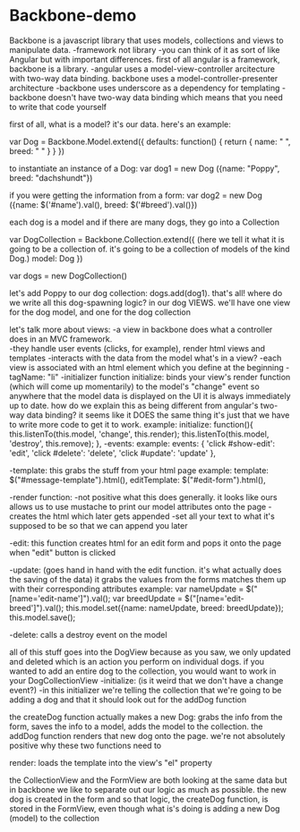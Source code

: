 # Backbone-demo


Backbone is a javascript library that uses models, collections and views to manipulate data. 
-framework not library
-you can think of it as sort of like Angular but with important differences. first of all angular is a framework, backbone is a library. 
-angular uses a model-view-controller arcitecture with two-way data binding. backbone uses a model-controller-presenter architecture 
-backbone uses underscore as a dependency for templating
-backbone doesn't have two-way data binding which means that you need to write that code yourself  


first of all, what is a model? it's our data. here's an example: 


var Dog = Backbone.Model.extend({
		defaults: function() {
			return {
			name: " ", 
			breed: " "
		}
	}
})

to instantiate an instance of a Dog:
var dog1 = new Dog ({name: "Poppy", breed: "dachshundt"})

if you were getting the information from a form:
var dog2 = new Dog ({name: $('#name').val(), breed: $('#breed').val()}) 


each dog is a model and if there are many dogs, they go into a Collection

var DogCollection = Backbone.Collection.extend({
	(here we tell it what it is going to be a collection of. it's going to be a collection of models of the kind Dog.)
	model: Dog
})

var dogs = new DogCollection()

let's add Poppy to our dog collection:
dogs.add(dog1). that's all! where do we write all this dog-spawning logic? in our dog VIEWS. we'll have one view for the dog model, and one for the dog collection 

let's talk more about views: 
-a view in backbone does what a controller does in an MVC framework.  
-they handle user events (clicks, for example), render html views and templates
-interacts with the data from the model
what's in a view? 
-each view is associated with an html element which you define at the beginning 
-tagName: "li"
-initializer function
	initialize: binds your view's render function (which will come up momentarily) to the model's "change" event so anywhere that the model data is displayed on the UI it is always immediately up to date. how do we explain this as being different from angular's two-way data binding? it seems like it DOES the same thing it's just that we have to write more code to get it to work. 
  example: 
  initialize: function(){
    this.listenTo(this.model, 'change', this.render);
    this.listenTo(this.model, 'destroy', this.remove);
  },
-events:
	example:
	events: {
	    'click #show-edit': 'edit',
	    'click #delete': 'delete',
	    'click #update': 'update'
  	},

 -template: this grabs the stuff from your html page 
 	example: 
 	 template: $("#message-template").html(),
  	editTemplate: $("#edit-form").html(),

  -render function:
  	-not positive what this does generally. it looks like ours allows us to use mustache to print our model attributes onto the page
  	-creates the html which later gets appended -set all your text to what it's supposed to be so that we can append you later

  -edit: this function creates html for an edit form and pops it onto the page when "edit" button is clicked

  -update: (goes hand in hand with the edit function. it's what actually does the saving of the data)
  	it grabs the values from the forms
  	matches them up with their corresponding attributes
  	example:
  	var nameUpdate = $("[name='edit-name']").val();
    var breedUpdate = $("[name='edit-breed']").val();
    this.model.set({name: nameUpdate, breed: breedUpdate});
    this.model.save();

  -delete: calls a destroy event on the model

  all of this stuff goes into the DogView because as you saw, we only updated and deleted which is an action you perform on individual dogs. if you wanted to add an entire dog to the collection, you would want to work in your DogCollectionView
  -initialize: (is it weird that we don't have a change event?) 
  	-in this initializer we're telling the collection that we're going to be adding a dog and that it should look out for the addDog function

the createDog function actually makes a new Dog: grabs the info from the form, saves the info to a model, adds the model to the collection. the addDog function renders that new dog onto the page. we're not absolutely positive why these two functions need to 

render: loads the template into the view's "el" property 

the CollectionView and the FormView are both looking at the same data but in backbone we like to separate out our logic as much as possible. the new dog is created in the form and so that logic, the createDog function, is stored in the FormView, even though what is's doing is adding a new Dog (model) to the collection





